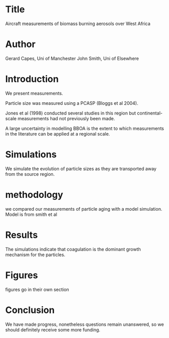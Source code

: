 # Title
Aircraft measurements of biomass burning aerosols over West Africa

# Author
Gerard Capes, Uni of Manchester
John Smith, Uni of Elsewhere


# Introduction
We present measurements.

Particle size was measured using a PCASP (Bloggs et al 2004).

Jones et al (1998) conducted several studies in this region but continental-scale measurements had not previously been made.

A large uncertainty in modelling BBOA is the extent to which measurements in the literature can be applied at a regional scale.

# Simulations
We simulate the evolution of particle sizes as they are transported away from the source region.

# methodology
we compared our measurements of particle aging with a model simulation. Model is from smith et al

# Results
The simulations indicate that coagulation is the dominant growth mechanism for the particles.

# Figures
figures go in their own section

# Conclusion
We have made progress, nonetheless questions remain unanswered, so we should definitely receive some more funding.
